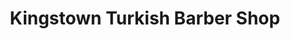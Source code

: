 ---
title: "Kingstown Turkish Barber Shop"
url: /dun-laoghaire/kingstown-turkish-barber-shop/
shop: Friseur
---